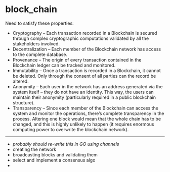 # block_chain
Need to satisfy these properties:
- Cryptography – Each transaction recorded in a Blockchain is secured through complex cryptographic computations validated by all the stakeholders involved.
- Decentralization – Each member of the Blockchain network has access to the complete database.
- Provenance – The origin of every transaction contained in the Blockchain ledger can be tracked and monitored.
- Immutability – Once a transaction is recorded in a Blockchain, it cannot be deleted. Only through the consent of all parties can the record be altered.
- Anonymity – Each user in the network has an address generated via the system itself – they do not have an identity. This way, the users can maintain their anonymity (particularly required in a public blockchain structure).
- Transparency – Since each member of the Blockchain can access the system and monitor the operations, there’s complete transparency in the process. Altering one block would mean that the whole chain has to be changed, and this is highly unlikely to happen (it requires enormous computing power to overwrite the blockchain network). 

------------------------------------------------------------
- *probably should re-write this in GO using channels*
- creating the network
- broadcasting blocks and validating them
- select and implement a consensus algo
- 
